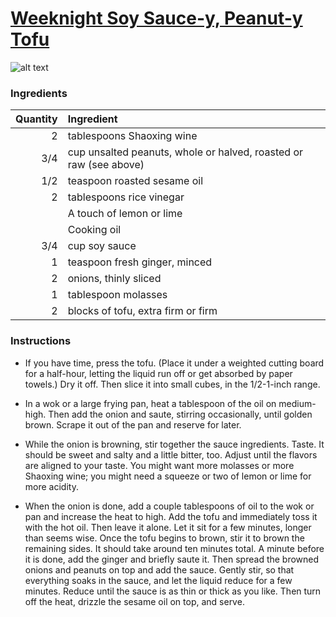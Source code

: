# [Weeknight Soy Sauce-y, Peanut-y Tofu](http://food52.com/recipes/26968-weeknight-soy-sauce-y-peanut-y-tofu)
![alt text](https://images.food52.com/xiMmg_lwqSiL_CyBc9NqAIlA5b8=/753x502/5c7063bf-fd71-4729-aa91-9cc1b5d928b3--13113532005_2bdbcfb167_b.jpg)
### Ingredients
|Quantity|Ingredient|
----------:|:-------
|2|tablespoons Shaoxing wine|
|3/4|cup unsalted peanuts, whole or halved, roasted or raw (see above)|
|1/2|teaspoon roasted sesame oil|
|2|tablespoons rice vinegar|
||A touch of lemon or lime|
||Cooking oil|
|3/4|cup soy sauce|
|1|teaspoon fresh ginger, minced|
|2|onions, thinly sliced|
|1|tablespoon molasses|
|2|blocks of tofu, extra firm or firm|

### Instructions

* If you have time, press the tofu. (Place it under a weighted cutting board for a half-hour, letting the liquid run off or get absorbed by paper towels.) Dry it off. Then slice it into small cubes, in the 1/2-1-inch range.

* In a wok or a large frying pan, heat a tablespoon of the oil on medium-high. Then add the onion and saute, stirring occasionally, until golden brown. Scrape it out of the pan and reserve for later.

* While the onion is browning, stir together the sauce ingredients. Taste. It should be sweet and salty and a little bitter, too. Adjust until the flavors are aligned to your taste. You might want more molasses or more Shaoxing wine; you might need a squeeze or two of lemon or lime for more acidity.

* When the onion is done, add a couple tablespoons of oil to the wok or pan and increase the heat to high. Add the tofu and immediately toss it with the hot oil. Then leave it alone. Let it sit for a few minutes, longer than seems wise. Once the tofu begins to brown, stir it to brown the remaining sides. It should take around ten minutes total. A minute before it is done, add the ginger and briefly saute it. Then spread the browned onions and peanuts on top and add the sauce. Gently stir, so that everything soaks in the sauce, and let the liquid reduce for a few minutes. Reduce until the sauce is as thin or thick as you like. Then turn off the heat, drizzle the sesame oil on top, and serve.